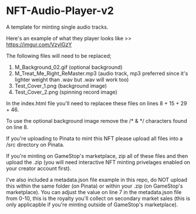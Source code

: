 # NFT-Audio-Player-v2
A template for minting single audio tracks.

Here's an example of what they player looks like >> https://imgur.com/VzyIGzY

The following files will need to be replaced;
1. M_Background_02.gif (optional background)
2. M_Treat_Me_Right_ReMaster.mp3 (audio track, mp3 preferred since it's lighter weight than .wav but .wav will work too)
3. Test_Cover_1.png (background image)
4. Test_Cover_2.png (spinning record image)

In the index.html file you'll need to replacee these files on lines 8 + 15 + 29 + 46.

To use the optional background image remove the /* & */ characters found on line 8.

If you're uploading to Pinata to mint this NFT please upload all files into a /src directory on Pinata.

If you're minting on GameStop's marketplace, zip all of these files and then upload the .zip (you will need interactive NFT minting privelages enabled on your creator account first).

I've also included a metadata.json file example in this repo, do NOT upload this within the same folder (on Pinata) or within your .zip (on GameStop's marketplace). You can adjust the value on line 7 in the metadata.json file from 0-10, this is the royalty you'll collect on secondary market sales (this is only applicapble if you're minting outside of GameStop's marketplace).
